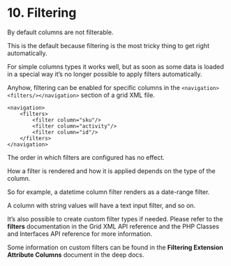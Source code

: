 # 10. Filtering

By default columns are not filterable.

This is the default because filtering is the most tricky thing to get right automatically.

For simple columns types it works well, but as soon as some data is loaded in a special way it’s no longer possible to apply filters automatically.


Anyhow, filtering can be enabled for specific columns in the `<navigation><filters/></navigation>` section of a grid XML file.


```markup
<navigation>
    <filters>
        <filter column="sku"/>
        <filter column="activity"/>
        <filter column="id"/>
    </filters>
</navigation>
```


The order in which filters are configured has no effect.

How a filter is rendered and how it is applied depends on the type of the column.


So for example, a datetime column filter renders as a date-range filter.

A column with string values will have a text input filter, and so on.


It’s also possible to create custom filter types if needed. Please refer to the **filters** documentation in the Grid XML API reference and the PHP Classes and Interfaces API reference for more information.

Some information on custom filters can be found in the **Filtering Extension Attribute Columns** document in the deep docs.